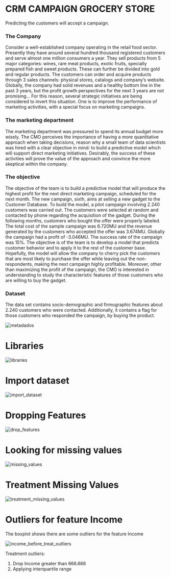 # CRM CAMPAIGN GROCERY STORE
Predicting the customers will accept a campaign.

### The Company
Consider a well-established company operating in the retail food sector. Presently they have around several hundred thousand registered customers and serve almost one million consumers a year. They sell products from 5 major categories: wines, rare meat products, exotic fruits, specially prepared fish and sweet products. These can further be divided into gold and regular products. The customers can order and acquire products through 3 sales channels: physical stores, catalogs and company’s website. Globally, the company had solid revenues and a healthy bottom line in the past 3 years, but the profit growth perspectives for the next 3 years are not promising... For this reason, several strategic initiatives are being considered to invert this situation. One is to improve the performance of marketing activities, with a special focus on marketing campaigns.

### The marketing department
The marketing department was pressured to spend its annual budget more wisely. The CMO perceives the importance of having a more quantitative approach when taking decisions, reason why a small team of data scientists was hired with a clear objective in mind: to build a predictive model which will support direct marketing initiatives. Desirably, the success of these activities will prove the value of the approach and convince the more skeptical within the company.

### The objective
The objective of the team is to build a predictive model that will produce the highest profit for the next direct marketing campaign, scheduled for the next month. The new campaign, sixth, aims at selling a new gadget to the Customer Database. To build the model, a pilot campaign involving 2.240 customers was carried out. The customers were selected at random and contacted by phone regarding the acquisition of the gadget. During the following months, customers who bought the offer were properly labeled. The total cost of the sample campaign was 6.720MU and the revenue generated by the customers who accepted the offer was 3.674MU. Globally the campaign had a profit of -3.046MU. The success rate of the campaign was 15%. The objective is of the team is to develop a model that predicts customer behavior and to apply it to the rest of the customer base. Hopefully, the model will allow the company to cherry pick the customers that are most likely to purchase the offer while leaving out the non-respondents, making the next campaign highly profitable. Moreover, other than maximizing the profit of the campaign, the CMO is interested in understanding to study the characteristic features of those customers who are willing to buy the gadget.

### Dataset
The data set contains socio-demographic and firmographic features about 2.240 customers who were contacted. Additionally, it contains a flag for those customers who responded the campaign, by buying the product.


![metadados](https://user-images.githubusercontent.com/52208793/96514789-8e50df80-123a-11eb-8579-67b48752120d.jpg)



# Libraries
![libraries](https://user-images.githubusercontent.com/52208793/96515593-f94ee600-123b-11eb-8d03-c668d13b299e.jpg)

# Import dataset
![import_dataset](https://user-images.githubusercontent.com/52208793/96515800-53e84200-123c-11eb-9d1d-6905c4753bb1.jpg)

# Dropping Features
![drop_features](https://user-images.githubusercontent.com/52208793/96516070-d2dd7a80-123c-11eb-9d5d-74693abeddf1.jpg)

# Looking for missing values
![missing_values](https://user-images.githubusercontent.com/52208793/96516361-6a42cd80-123d-11eb-9a2b-2ea3397d4c7e.jpg)

# Treatment Missing Values
![treatment_missing_values](https://user-images.githubusercontent.com/52208793/96516509-b0982c80-123d-11eb-94cd-bc8fe47b9c07.jpg)

# Outliers for feature Income
The boxplot shows there are some outliers for the feature Income

![income_before_treat_outliers](https://user-images.githubusercontent.com/52208793/96518357-1d60f600-1241-11eb-8253-1c904f273849.jpg)

Treatment outliers:
1) Drop Income greater than 666.666
2) Applying interquartile range





